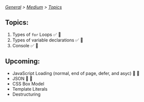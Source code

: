 _[General](../README.md) > [Medium](./main.md) > [Topics](./TopicsMedium.md)_

## Topics:

1. Types of `for` Loops ✅ 📑
2. Types of variable declarations ✅ 📑
3. Console ✅ 📑

## Upcoming:

- JavaScript Loading (normal, end of page, defer, and asyc) 🏃 📑
- JSON 🏃 📑
- CSS Box Model
- Template Literals
- Destructuring
